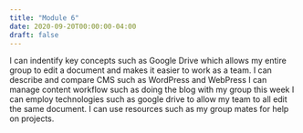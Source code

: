 ```yaml
---
title: "Module 6"
date: 2020-09-20T00:00:00-04:00
draft: false
---
```

I can indentify key concepts such as Google Drive which allows my entire group to edit a document and makes it easier to work as a team. 
I can describe and compare CMS such as WordPress and WebPress
I can manage content workflow such as doing the blog with my group this week
I can employ technologies such as google drive to allow my team to all edit the same document.
I can use resources such as my group mates for help on projects. 
